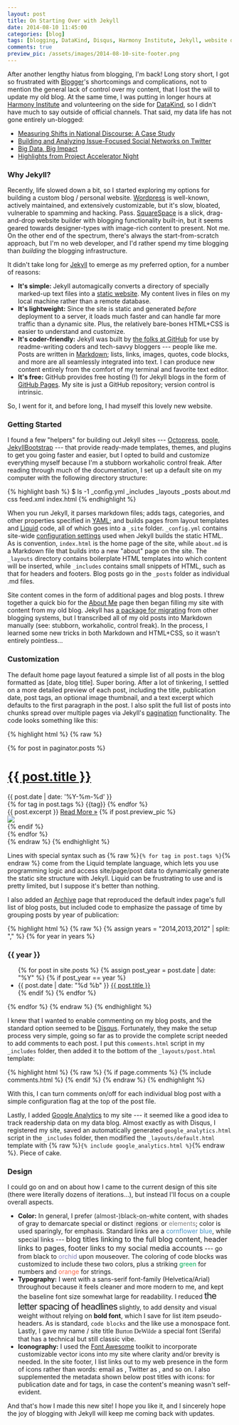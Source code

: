 ```yaml
---
layout: post
title: On Starting Over with Jekyll
date: 2014-08-10 11:45:00
categories: [blog]
tags: [blogging, DataKind, Disqus, Harmony Institute, Jekyll, website design]
comments: true
preview_pic: /assets/images/2014-08-10-site-footer.png
---
```


After another lengthy hiatus from blogging, I'm back! Long story short, I got so frustrated with [Blogger](https://www.blogger.com)'s shortcomings and complications, not to mention the general lack of control over my content, that I lost the will to update my old blog. At the same time, I was putting in longer hours at [Harmony Institute](http://harmony-institute.org/) and volunteering on the side for [DataKind](http://www.datakind.org/), so I didn't have much to say outside of official channels. That said, my data life has not gone entirely un-blogged:

- [Measuring Shifts in National Discourse: A Case Study](http://harmony-institute.org/therippleeffect/2013/11/27/measuring-shifts-in-national-discourse-a-case-study/)
- [Building and Analyzing Issue-Focused Social Networks on Twitter](http://harmony-institute.org/therippleeffect/2014/05/22/building-and-analyzing-issue-focused-social-networks-on-twitter/)
- [Big Data, Big Impact](http://www.datakind.org/blog/big-data-big-impact/)
- [Highlights from Project Accelerator Night](http://www.datakind.org/blog/highlights-from-project-accelerator-night/)

### Why Jekyll?

Recently, life slowed down a bit, so I started exploring my options for building a custom blog / personal website. [Wordpress](http://wordpress.org/) is well-known, actively maintained, and extensively customizable, but it's slow, bloated, vulnerable to spamming and hacking. Pass. [SquareSpace](http://www.squarespace.com/) is a slick, drag-and-drop website builder with blogging functionality built-in, but it seems geared towards designer-types with image-rich content to present. Not me. On the other end of the spectrum, there's always the start-from-scratch approach, but I'm no web developer, and I'd rather spend my time blogging than _building_ the blogging infrastructure.

It didn't take long for [Jekyll](http://jekyllrb.com/) to emerge as my preferred option, for a number of reasons:

- __It's simple:__ Jekyll automagically converts a directory of specially marked-up text files into a [static website](http://nilclass.com/courses/what-is-a-static-website/#1). My content lives in files on my local machine rather than a remote database.
- __It's lightweight:__ Since the site is static and generated _before_ deployment to a server, it loads much faster and can handle far more traffic than a dynamic site. Plus, the relatively bare-bones HTML+CSS is easier to understand and customize.
- __It's coder-friendly:__ Jekyll was built by [the folks at GitHub](http://tom.preston-werner.com/2008/11/17/blogging-like-a-hacker.html) for use by readme-writing coders and tech-savvy bloggers --- people like me. Posts are written in [Markdown](http://daringfireball.net/projects/markdown/); lists, links, images, quotes, code blocks, and more are all seamlessly integrated into text. I can produce new content entirely from the comfort of my terminal and favorite text editor.
- __It's free:__ GitHub provides free hosting (!) for Jekyll blogs in the form of [GitHub Pages](https://pages.github.com/). My site is just a GitHub repository; version control is intrinsic.

So, I went for it, and before long, I had myself this lovely new website.

### Getting Started

I found a few "helpers" for building out Jekyll sites --- [Octopress](http://octopress.org/), [poole](https://github.com/poole/poole), [JekyllBootstrap](http://jekyllbootstrap.com/) --- that provide ready-made templates, themes, and plugins to get you going faster and easier, but I opted to build and customize everything myself because I'm a stubborn workaholic control freak. After reading through much of the documentation, I set up a default site on my computer with the following directory structure:

{% highlight bash %}
$ ls -1
_config.yml
_includes
_layouts
_posts
about.md
css
feed.xml
index.html
{% endhighlight %}

When you run Jekyll, it parses markdown files; adds tags, categories, and other properties specified in [YAML](http://yaml.org/); and builds pages from layout templates and [Liquid](http://docs.shopify.com/themes/liquid-documentation/basics) code, all of which goes into a `_site` folder. `_config.yml` contains site-wide [configuration settings](http://jekyllrb.com/docs/configuration/) used when Jekyll builds the static HTML. As is convention, `index.html` is the home page of the site, while `about.md` is a Markdown file that builds into a new "about" page on the site. The `_layouts` directory contains boilerplate HTML templates into which content will be inserted, while `_includes` contains small snippets of HTML, such as that for headers and footers. Blog posts go in the `_posts` folder as individual .md files.

Site content comes in the form of additional pages and blog posts. I threw together a quick bio for the [About Me](/about-me/) page then began filling my site with content from my old blog. Jekyll has [a package for migrating](http://import.jekyllrb.com/docs/home/) from other blogging systems, but I transcribed all of my old posts into Markdown manually (see: stubborn, workaholic, control freak). In the process, I learned some new tricks in both Markdown and HTML+CSS, so it wasn't entirely pointless...

### Customization

The default home page layout featured a simple list of all posts in the blog formatted as [date, blog title]. Super boring. After a lot of tinkering, I settled on a more detailed preview of each post, including the title, publication date, post tags, an optional image thumbnail, and a text excerpt which defaults to the first paragraph in the post. I also split the full list of posts into chunks spread over multiple pages via Jekyll's [pagination](http://jekyllrb.com/docs/pagination/) functionality. The code looks something like this:

{% highlight html %}
{% raw %}
<div class="previews">
  {% for post in paginator.posts %}
  <div class="preview">
    <h1><a href="{{ post.url }}">{{ post.title }}</a></h1>
    <div class="post-meta">
      <div class="post-date">{{ post.date | date: '%Y-%m-%d' }}</div>
      <div class="post-tags">
        {% for tag in post.tags %}
          <span>{{tag}}</span>
        {% endfor %}
      </div>
    </div>
    {{ post.excerpt }}
    <a href="{{ post.url }}">Read More &raquo;</a>
    {% if post.preview_pic %}
      <div class="preview-pic">
        <a href="{{ post.url }}"><img src="{{ post.preview_pic }}"></a>
      </div>
    {% endif %}
  </div>
  {% endfor %}
</div>
{% endraw %}
{% endhighlight %}

Lines with special syntax such as {% raw %}`{% for tag in post.tags %}`{% endraw %} come from the Liquid template language, which lets you use programming logic and access site/page/post data to dynamically generate the static site structure with Jekyll. Liquid can be frustrating to use and is pretty limited, but I suppose it's better than nothing.

I also added an [Archive](/archive/) page that reproduced the default index page's full list of blog posts, but included code to emphasize the passage of time by grouping posts by year of publication:

{% highlight html %}
{% raw %}
{% assign years = "2014,2013,2012" | split: "," %}
{% for year in years %}
  <h3>{{ year }}</h3>
  <ul>
    {% for post in site.posts %}
      {% assign post_year = post.date | date: "%Y" %}
      {% if post_year == year %}
        <li>
          <span class="post-meta">{{ post.date | date: "%d %b" }}</span>
          <a href="{{ post.url }}">{{ post.title }}</a>
        </li>
      {% endif %}
    {% endfor %}
  </ul>
{% endfor %}
{% endraw %}
{% endhighlight %}

I knew that I wanted to enable commenting on my blog posts, and the standard option seemed to be [Disqus](https://disqus.com/). Fortunately, they make the setup process very simple, going so far as to provide the complete script needed to add comments to each post. I put this `comments.html` script in my `_includes` folder, then added it to the bottom of the `_layouts/post.html` template:

{% highlight html %}
{% raw %}
{% if page.comments %}
  {% include comments.html %}
{% endif %}
{% endraw %}
{% endhighlight %}

With this, I can turn comments on/off for each individual blog post with a simple configuration flag at the top of the post file.

Lastly, I added [Google Analytics](http://www.google.com/analytics/) to my site --- it seemed like a good idea to track readership data on my data blog. Almost exactly as with Disqus, I registered my site, saved an automatically generated `google_analytics.html` script in the `_includes` folder, then modified the `_layouts/default.html` template with {% raw %}`{% include google_analytics.html %}`{% endraw %}. Piece of cake.

### Design

I could go on and on about how I came to the current design of this site (there were literally dozens of iterations...), but instead I'll focus on a couple overall aspects.

- __Color:__ In general, I prefer <span style="color: #303030">(almost-)black</span>-on-white content, with shades of gray to demarcate special or distinct <span style="background-color:#f0f0f0; border: 1px solid #e0e0e0; padding: 2px">regions</span> or <span style="color: #818181">elements</span>; color is used sparingly, for emphasis. Standard links are a <span style="color: #4292c6">cornflower blue</span>, while special links --- <span class="site-link" style="font-size: 16px">blog titles linking to the full blog content</span>, <span class="site-link" style="font-size: 16px">header links to pages</span>, <span class="site-link" style="font-size: 16px">footer links to my social media accounts</span> --- go from black to <span style="color: #807dba">orchid</span> upon mouseover. The coloring of code blocks was customized to include these two colors, plus a striking <span style="color: #00ab56">green</span> for numbers and <span style="color: #fb6a4a">orange</span> for strings.
- __Typography:__ I went with a sans-serif font-family (Helvetica/Arial) throughout because it feels cleaner and more modern to me, and kept the baseline font size somewhat large for readability. I reduced <span style="font-size: 20px; letter-spacing: -1px">the letter spacing of headlines</span> slightly, to add density and visual weight without relying on __bold font__, which I save for list item pseudo-headers. As is standard, `code blocks` and the like use a monospace font. Lastly, I gave my name / site title <span style="font-family: serifa">Burton DeWilde</span> a special font (Serifa) that has a technical but still classic vibe.
- __Iconography:__ I used the [Font Awesome](http://fortawesome.github.io/Font-Awesome/) toolkit to incorporate customizable vector icons into my site where clarity and/or brevity is needed. In the site footer, I list links out to my web presence in the form of icons rather than words: email as <i class="fa fa-envelope-square"></i>, Twitter as <i class="fa fa-twitter-square"></i>, and so on. I also supplemented the metadata shown below post titles with icons: <i class="fa fa-calendar-o"></i> for publication date and <i class="fa fa-tags"></i> for tags, in case the content's meaning wasn't self-evident.

And that's how I made this new site! I hope you like it, and I sincerely hope the joy of blogging with Jekyll will keep me coming back with updates.

























